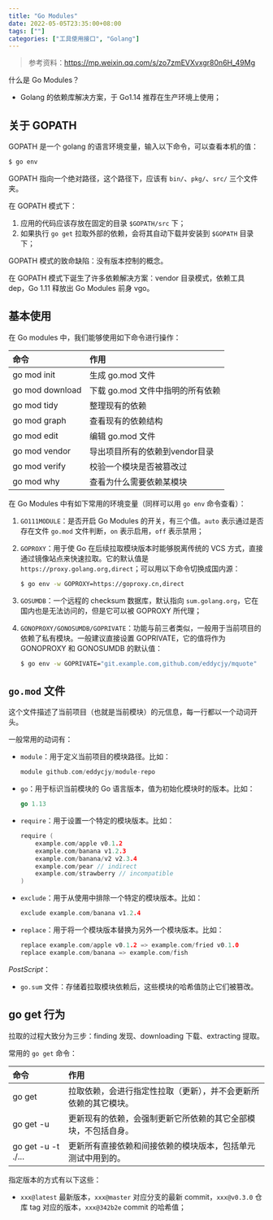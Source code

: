 ```yaml
---
title: "Go Modules"
date: 2022-05-05T23:35:00+08:00
tags: [""]
categories: ["工具使用接口", "Golang"]
---
```


> 参考资料：https://mp.weixin.qq.com/s/zo7zmEVXvxgr80n6H_49Mg


什么是 Go Modules？

- Golang 的依赖库解决方案，于 Go1.14 推荐在生产环境上使用；

## 关于 GOPATH

GOPATH 是一个 golang 的语言环境变量，输入以下命令，可以查看本机的值：

```bash
$ go env
```

GOPATH 指向一个绝对路径，这个路径下，应该有 `bin/`、`pkg/`、`src/` 三个文件夹。

在 GOPATH 模式下：

1. 应用的代码应该存放在固定的目录 `$GOPATH/src` 下；
2. 如果执行 `go get` 拉取外部的依赖，会将其自动下载并安装到 `$GOPATH` 目录下；

GOPATH 模式的致命缺陷：没有版本控制的概念。

在 GOPATH 模式下诞生了许多依赖解决方案：vendor 目录模式，依赖工具 dep，Go 1.11 释放出 Go Modules 前身 vgo。

## 基本使用

在 Go modules 中，我们能够使用如下命令进行操作：

| 命令            | 作用                             |
| :-------------- | :------------------------------- |
| go mod init     | 生成 go.mod 文件                 |
| go mod download | 下载 go.mod 文件中指明的所有依赖 |
| go mod tidy     | 整理现有的依赖                   |
| go mod graph    | 查看现有的依赖结构               |
| go mod edit     | 编辑 go.mod 文件                 |
| go mod vendor   | 导出项目所有的依赖到vendor目录   |
| go mod verify   | 校验一个模块是否被篡改过         |
| go mod why      | 查看为什么需要依赖某模块         |

在 Go Modules 中有如下常用的环境变量（同样可以用 `go env` 命令查看）：

1. `GO111MODULE`：是否开启 Go Modules 的开关，有三个值。`auto` 表示通过是否存在文件 `go.mod` 文件判断，`on` 表示启用，`off` 表示禁用；

2. `GOPROXY`：用于使 Go 在后续拉取模块版本时能够脱离传统的 VCS 方式，直接通过镜像站点来快速拉取。它的默认值是 `https://proxy.golang.org,direct`；可以用以下命令切换成国内源：

   ```bash
   $ go env -w GOPROXY=https://goproxy.cn,direct
   ```

3. `GOSUMDB`：一个远程的 checksum 数据库，默认指向 `sum.golang.org`，它在国内也是无法访问的，但是它可以被 GOPROXY 所代理；

4. `GONOPROXY/GONOSUMDB/GOPRIVATE`：功能与前三者类似，一般用于当前项目的依赖了私有模块。一般建议直接设置 GOPRIVATE，它的值将作为 GONOPROXY 和 GONOSUMDB 的默认值：

   ```bash
   $ go env -w GOPRIVATE="git.example.com,github.com/eddycjy/mquote"
   ```

## `go.mod` 文件

这个文件描述了当前项目（也就是当前模块）的元信息，每一行都以一个动词开头。

一般常用的动词有：

- `module`：用于定义当前项目的模块路径。比如：

  ```go
  module github.com/eddycjy/module-repo
  ```

- `go`：用于标识当前模块的 Go 语言版本，值为初始化模块时的版本。比如：

  ```go
  go 1.13
  ```

- `require`：用于设置一个特定的模块版本。比如：

  ```go
  require (
      example.com/apple v0.1.2
      example.com/banana v1.2.3
      example.com/banana/v2 v2.3.4
      example.com/pear // indirect
      example.com/strawberry // incompatible
  )

- `exclude`：用于从使用中排除一个特定的模块版本。比如：

  ```go
  exclude example.com/banana v1.2.4

- `replace`：用于将一个模块版本替换为另外一个模块版本。比如：

  ```go
  replace example.com/apple v0.1.2 => example.com/fried v0.1.0 
  replace example.com/banana => example.com/fish

*PostScript*：

- `go.sum` 文件：存储着拉取模块依赖后，这些模块的哈希值防止它们被篡改。

## go get 行为

拉取的过程大致分为三步：finding 发现、downloading 下载、extracting 提取。

常用的 `go get` 命令：

| 命令               | 作用                                                         |
| :----------------- | :----------------------------------------------------------- |
| go get             | 拉取依赖，会进行指定性拉取（更新），并不会更新所依赖的其它模块。 |
| go get -u          | 更新现有的依赖，会强制更新它所依赖的其它全部模块，不包括自身。 |
| go get -u -t ./... | 更新所有直接依赖和间接依赖的模块版本，包括单元测试中用到的。 |

指定版本的方式有以下这些：

- `xxx@latest` 最新版本，`xxx@master` 对应分支的最新 commit，`xxx@v0.3.0` 仓库 tag 对应的版本，`xxx@342b2e` commit 的哈希值；
